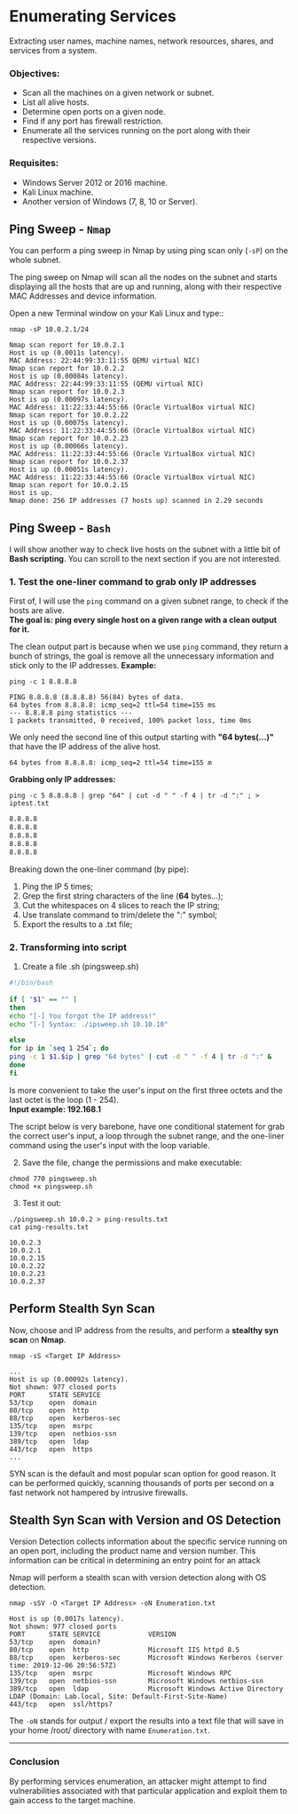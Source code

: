# Enumerating Services 
Extracting user names, machine names, network resources, shares, and services from a system.

### Objectives:
* Scan all the machines on a given network or subnet.
* List all alive hosts.
* Determine open ports on a given node.
* Find if any port has firewall restriction.
* Enumerate all the services running on the port along with their respective versions.

### Requisites:
* Windows Server 2012 or 2016 machine.
* Kali Linux machine.
* Another version of Windows (7, 8, 10 or Server).

## Ping Sweep - `Nmap`
You can perform a ping sweep in Nmap by using ping scan only (`-sP`) on the whole subnet.

The ping sweep on Nmap will scan all the nodes on the subnet and starts displaying all the hosts that are up and running, along with their respective MAC Addresses and device information.

Open a new Terminal window on your Kali Linux and type::

`nmap -sP 10.0.2.1/24`

```
Nmap scan report for 10.0.2.1
Host is up (0.0011s latency).
MAC Address: 22:44:99:33:11:55 QEMU virtual NIC)
Nmap scan report for 10.0.2.2
Host is up (0.00084s latency).
MAC Address: 22:44:99:33:11:55 (QEMU virtual NIC)
Nmap scan report for 10.0.2.3
Host is up (0.00097s latency).
MAC Address: 11:22:33:44:55:66 (Oracle VirtualBox virtual NIC)
Nmap scan report for 10.0.2.22
Host is up (0.00075s latency).
MAC Address: 11:22:33:44:55:66 (Oracle VirtualBox virtual NIC)
Nmap scan report for 10.0.2.23
Host is up (0.00066s latency).
MAC Address: 11:22:33:44:55:66 (Oracle VirtualBox virtual NIC)
Nmap scan report for 10.0.2.37
Host is up (0.00051s latency).
MAC Address: 11:22:33:44:55:66 (Oracle VirtualBox virtual NIC)
Nmap scan report for 10.0.2.15
Host is up.
Nmap done: 256 IP addresses (7 hosts up) scanned in 2.29 seconds
```

## Ping Sweep - `Bash`
I will show another way to check live hosts on the subnet with a little bit of **Bash scripting**. You can scroll to the next section if you are not interested.

### 1. Test the one-liner command to grab only IP addresses
First of, I will use the `ping` command on a given subnet range, to check if the hosts are alive. <br>
**The goal is: ping every single host on a given range with a clean output for it.**

The clean output part is because when we use `ping` command, they return a bunch of strings, the goal is remove all the unnecessary information and stick only to the IP addresses.
**Example:**

`ping -c 1 8.8.8.8`

```
PING 8.8.8.8 (8.8.8.8) 56(84) bytes of data.
64 bytes from 8.8.8.8: icmp_seq=2 ttl=54 time=155 ms
--- 8.8.8.8 ping statistics ---
1 packets transmitted, 0 received, 100% packet loss, time 0ms
```
We only need the second line of this output starting with **"64 bytes(...)"** that have the IP address of the alive host.
```
64 bytes from 8.8.8.8: icmp_seq=2 ttl=54 time=155 m
``` 

**Grabbing only IP addresses:**

`ping -c 5 8.8.8.8 | grep "64" | cut -d " " -f 4 | tr -d ":" ; > iptest.txt`

```sh
8.8.8.8
8.8.8.8
8.8.8.8
8.8.8.8
8.8.8.8
```
Breaking down the one-liner command (by pipe):
1. Ping the IP 5 times;
2. Grep the first string characters of the line (**64** bytes...);
3. Cut the whitespaces on 4 slices to reach the IP string;
4. Use translate command to trim/delete the ":" symbol;
5. Export the results to a .txt file;

### 2. Transforming into script

1. Create a file .sh (pingsweep.sh)

```sh
#!/bin/bash 
 
if [ "$1" == "" ]
then
echo "[-] You forgot the IP address!"
echo "[-] Syntax: ./ipsweep.sh 10.10.10"

else
for ip in `seq 1 254`; do 
ping -c 1 $1.$ip | grep "64 bytes" | cut -d " " -f 4 | tr -d ":" &
done
fi
```
Is more convenient to take the user's input on the first three octets and the last octet is the loop (1 - 254).<br>
**Input example: 192.168.1**

The script below is very barebone, have one conditional statement for grab the correct user's input, a loop through the subnet range, and the one-liner command using the user's input with the loop variable.

2. Save the file, change the permissions and make executable:

`chmod 770 pingsweep.sh`<br>
`chmod +x pingsweep.sh`

3. Test it out:

`./pingsweep.sh 10.0.2 > ping-results.txt`<br>
`cat ping-results.txt`
```
10.0.2.3
10.0.2.1
10.0.2.15
10.0.2.22
10.0.2.23
10.0.2.37
```

## Perform Stealth Syn Scan
Now, choose and IP address from the results, and perform a **stealthy syn scan** on **Nmap**.

`nmap -sS <Target IP Address>`

```
...
Host is up (0.00092s latency).
Not shown: 977 closed ports
PORT      STATE SERVICE
53/tcp    open  domain
80/tcp    open  http
88/tcp    open  kerberos-sec
135/tcp   open  msrpc
139/tcp   open  netbios-ssn
389/tcp   open  ldap
443/tcp   open  https
...
```

SYN scan is the default and most popular scan option for good reason. It can be performed quickly, scanning thousands of ports per second on a fast network not hampered by intrusive firewalls.


## Stealth Syn Scan with Version and OS Detection


Version Detection collects information about the specific service running on an open port, including the product name and version number. This information can be critical in determining an entry point for an attack

Nmap will perform a stealth scan with version detection along with OS detection.

`nmap -sSV -O <Target IP Address> -oN Enumeration.txt`

```
Host is up (0.0017s latency).
Not shown: 977 closed ports
PORT      STATE SERVICE            VERSION
53/tcp    open  domain?
80/tcp    open  http               Microsoft IIS httpd 8.5
88/tcp    open  kerberos-sec       Microsoft Windows Kerberos (server time: 2019-12-06 20:56:57Z)
135/tcp   open  msrpc              Microsoft Windows RPC
139/tcp   open  netbios-ssn        Microsoft Windows netbios-ssn
389/tcp   open  ldap               Microsoft Windows Active Directory LDAP (Domain: Lab.local, Site: Default-First-Site-Name)
443/tcp   open  ssl/https?
```
The `-oN` stands for output / export the results into a text file that will save in your home /root/ directory with name `Enumeration.txt`.

***

### Conclusion
By performing services enumeration, an attacker might attempt to find vulnerabilities associated with that particular application and exploit them to gain access to the target machine.

